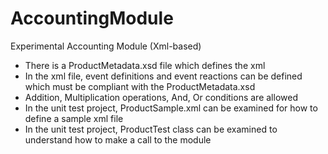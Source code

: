 # AccountingModule
Experimental Accounting Module (Xml-based)

- There is a ProductMetadata.xsd file which defines the xml
- In the xml file, event definitions and event reactions can be defined which must be compliant with the ProductMetadata.xsd
- Addition, Multiplication operations, And, Or conditions are allowed
- In the unit test project, ProductSample.xml can be examined for how to define a sample xml file
- In the unit test project, ProductTest class can be examined to understand how to make a call to the module
